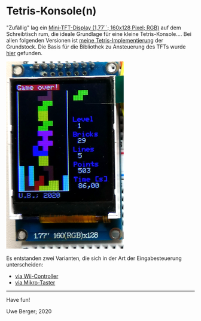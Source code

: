 # Tetris-Konsole(n)

"Zufällig" lag ein [Mini-TFT-Display (1,77``; 160x128 Pixel; RGB)](https://www.az-delivery.de/products/1-77-zoll-spi-tft-display) auf dem Schreibtisch rum, die ideale Grundlage für eine kleine Tetris-Konsole.... Bei allen folgenden Versionen ist [meine Tetris-Implementierung](https://github.com/boerge42/tetris) der Grundstock. Die Basis für die Bibliothek zu Ansteuerung des TFTs wurde [hier](https://github.com/cpldcpu/uTFT-ST7735) gefunden.


![Alt-Text](images/tetris_tft.png)


Es entstanden zwei Varianten, die sich in der Art der Eingabesteuerung unterscheiden:

* [via Wii-Controller](tft_wii_controller)
* [via Mikro-Taster](tft_mikroswitch)



---------
Have fun!

Uwe Berger; 2020